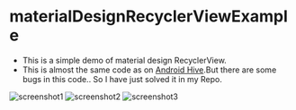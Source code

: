 # materialDesignRecyclerViewExample
* This is a simple demo of material design RecyclerView.
* This is almost the same code as on [Android Hive](http://www.androidhive.info/2016/01/android-working-with-recycler-view/).But there are some bugs in this code.. So I have just solved it in my Repo.

![screenshot1](https://cloud.githubusercontent.com/assets/17682367/13626918/05ded42e-e5ec-11e5-8ebb-b6cad7ba9112.png)
![screenshot2](https://cloud.githubusercontent.com/assets/17682367/13626919/05df49cc-e5ec-11e5-815e-0a7bdaa8dcef.png)
![screenshot3](https://cloud.githubusercontent.com/assets/17682367/13626920/05e3293e-e5ec-11e5-8fb4-e737e2feb515.png)
